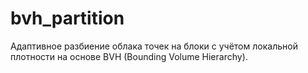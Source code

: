 # bvh_partition
Адаптивное разбиение облака точек на блоки с учётом локальной плотности на основе BVH (Bounding Volume Hierarchy).
